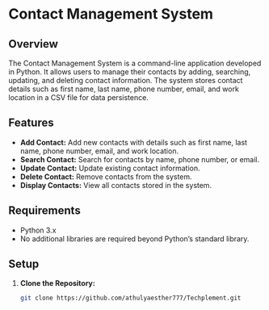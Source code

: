 
# Contact Management System

## Overview

The Contact Management System is a command-line application developed in Python. It allows users to manage their contacts by adding, searching, updating, and deleting contact information. The system stores contact details such as first name, last name, phone number, email, and work location in a CSV file for data persistence.

## Features

- **Add Contact:** Add new contacts with details such as first name, last name, phone number, email, and work location.
- **Search Contact:** Search for contacts by name, phone number, or email.
- **Update Contact:** Update existing contact information.
- **Delete Contact:** Remove contacts from the system.
- **Display Contacts:** View all contacts stored in the system.

## Requirements

- Python 3.x
- No additional libraries are required beyond Python’s standard library.

## Setup

1. **Clone the Repository:**

   ```bash
   git clone https://github.com/athulyaesther777/Techplement.git
